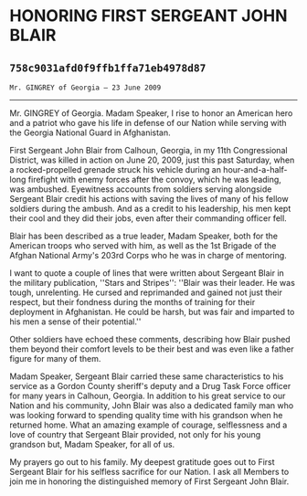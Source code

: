# HONORING FIRST SERGEANT JOHN BLAIR
## `758c9031afd0f9ffb1ffa71eb4978d87`
`Mr. GINGREY of Georgia — 23 June 2009`

---


Mr. GINGREY of Georgia. Madam Speaker, I rise to honor an American 
hero and a patriot who gave his life in defense of our Nation while 
serving with the Georgia National Guard in Afghanistan.

First Sergeant John Blair from Calhoun, Georgia, in my 11th 
Congressional District, was killed in action on June 20, 2009, just 
this past Saturday, when a rocked-propelled grenade struck his vehicle 
during an hour-and-a-half-long firefight with enemy forces after the 
convoy, which he was leading, was ambushed. Eyewitness accounts from 
soldiers serving alongside Sergeant Blair credit his actions with 
saving the lives of many of his fellow soldiers during the ambush. And 
as a credit to his leadership, his men kept their cool and they did 
their jobs, even after their commanding officer fell.



Blair has been described as a true leader, Madam Speaker, both for 
the American troops who served with him, as well as the 1st Brigade of 
the Afghan National Army's 203rd Corps who he was in charge of 
mentoring.

I want to quote a couple of lines that were written about Sergeant 
Blair in the military publication, ''Stars and Stripes'': ''Blair was 
their leader. He was tough, unrelenting. He cursed and reprimanded and 
gained not just their respect, but their fondness during the months of 
training for their deployment in Afghanistan. He could be harsh, but 
was fair and imparted to his men a sense of their potential.''

Other soldiers have echoed these comments, describing how Blair 
pushed them beyond their comfort levels to be their best and was even 
like a father figure for many of them.

Madam Speaker, Sergeant Blair carried these same characteristics to 
his service as a Gordon County sheriff's deputy and a Drug Task Force 
officer for many years in Calhoun, Georgia. In addition to his great 
service to our Nation and his community, John Blair was also a 
dedicated family man who was looking forward to spending quality time 
with his grandson when he returned home. What an amazing example of 
courage, selflessness and a love of country that Sergeant Blair 
provided, not only for his young grandson but, Madam Speaker, for all 
of us.

My prayers go out to his family. My deepest gratitude goes out to 
First Sergeant Blair for his selfless sacrifice for our Nation. I ask 
all Members to join me in honoring the distinguished memory of First 
Sergeant John Blair.
